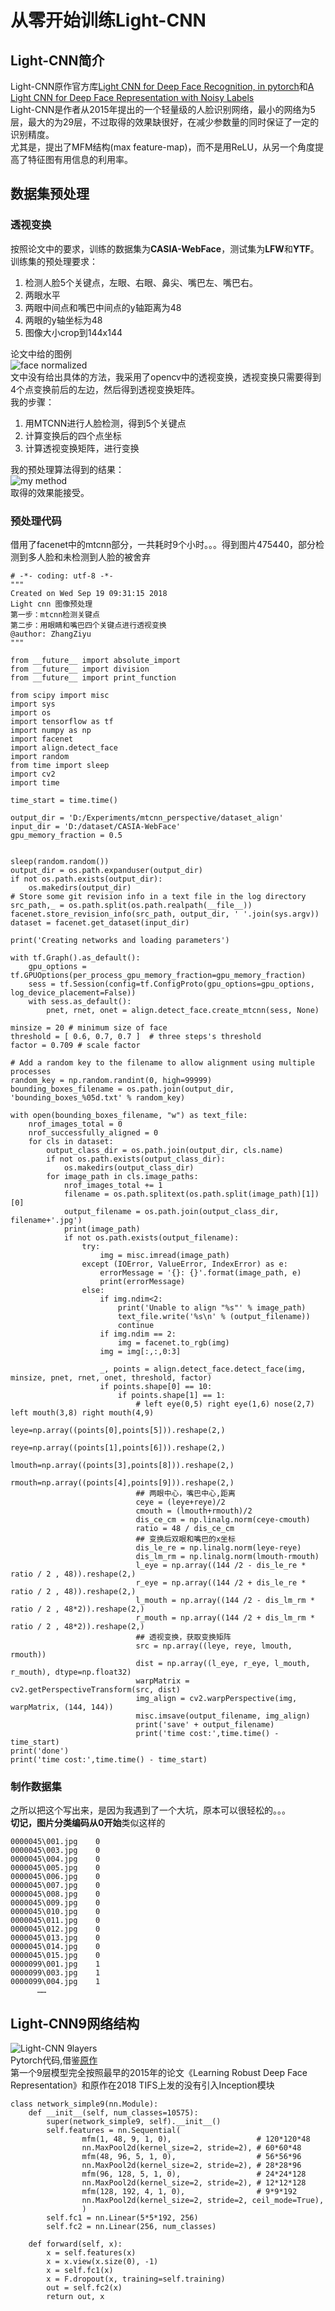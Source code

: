 # 从零开始训练Light-CNN
## Light-CNN简介
Light-CNN原作官方库[Light CNN for Deep Face Recognition, in pytorch](https://github.com/AlfredXiangWu/LightCNN)和[A Light CNN for Deep Face Representation with Noisy Labels](https://github.com/AlfredXiangWu/face_verification_experiment)   
Light-CNN是作者从2015年提出的一个轻量级的人脸识别网络，最小的网络为5层，最大的为29层，不过取得的效果缺很好，在减少参数量的同时保证了一定的识别精度。   
尤其是，提出了MFM结构(max feature-map)，而不是用ReLU，从另一个角度提高了特征图有用信息的利用率。

## 数据集预处理
### 透视变换
按照论文中的要求，训练的数据集为**CASIA-WebFace**，测试集为**LFW**和**YTF**。
训练集的预处理要求：
1. 检测人脸5个关键点，左眼、右眼、鼻尖、嘴巴左、嘴巴右。
2. 两眼水平
3. 两眼中间点和嘴巴中间点的y轴距离为48
4. 两眼的y轴坐标为48
5. 图像大小crop到144x144   

论文中给的图例  
![face normalized](https://github.com/alfredtorres/Reading-notebook/blob/master/MyImage/lightCNN_preprocess.png)  
文中没有给出具体的方法，我采用了opencv中的透视变换，透视变换只需要得到4个点变换前后的左边，然后得到透视变换矩阵。   
我的步骤：
1. 用MTCNN进行人脸检测，得到5个关键点
2. 计算变换后的四个点坐标
3. 计算透视变换矩阵，进行变换  

我的预处理算法得到的结果：  
![my method](https://github.com/alfredtorres/Reading-notebook/blob/master/MyImage/lightCNN_preprocess2.png)    
取得的效果能接受。  
### 预处理代码
借用了facenet中的mtcnn部分，一共耗时9个小时。。。得到图片475440，部分检测到多人脸和未检测到人脸的被舍弃
```
# -*- coding: utf-8 -*-
"""
Created on Wed Sep 19 09:31:15 2018
Light cnn 图像预处理
第一步：mtcnn检测关键点
第二步：用眼睛和嘴巴四个关键点进行透视变换
@author: ZhangZiyu
"""

from __future__ import absolute_import
from __future__ import division
from __future__ import print_function

from scipy import misc
import sys
import os
import tensorflow as tf
import numpy as np
import facenet
import align.detect_face
import random
from time import sleep
import cv2
import time

time_start = time.time()

output_dir = 'D:/Experiments/mtcnn_perspective/dataset_align'
input_dir = 'D:/dataset/CASIA-WebFace'
gpu_memory_fraction = 0.5


sleep(random.random())
output_dir = os.path.expanduser(output_dir)
if not os.path.exists(output_dir):
    os.makedirs(output_dir)
# Store some git revision info in a text file in the log directory
src_path,_ = os.path.split(os.path.realpath(__file__))
facenet.store_revision_info(src_path, output_dir, ' '.join(sys.argv))
dataset = facenet.get_dataset(input_dir)

print('Creating networks and loading parameters')

with tf.Graph().as_default():
    gpu_options = tf.GPUOptions(per_process_gpu_memory_fraction=gpu_memory_fraction)
    sess = tf.Session(config=tf.ConfigProto(gpu_options=gpu_options, log_device_placement=False))
    with sess.as_default():
        pnet, rnet, onet = align.detect_face.create_mtcnn(sess, None)

minsize = 20 # minimum size of face
threshold = [ 0.6, 0.7, 0.7 ]  # three steps's threshold
factor = 0.709 # scale factor

# Add a random key to the filename to allow alignment using multiple processes
random_key = np.random.randint(0, high=99999)
bounding_boxes_filename = os.path.join(output_dir, 'bounding_boxes_%05d.txt' % random_key)

with open(bounding_boxes_filename, "w") as text_file:
    nrof_images_total = 0
    nrof_successfully_aligned = 0
    for cls in dataset:
        output_class_dir = os.path.join(output_dir, cls.name)
        if not os.path.exists(output_class_dir):
            os.makedirs(output_class_dir)
        for image_path in cls.image_paths:
            nrof_images_total += 1
            filename = os.path.splitext(os.path.split(image_path)[1])[0]
            output_filename = os.path.join(output_class_dir, filename+'.jpg')
            print(image_path)
            if not os.path.exists(output_filename):
                try:
                    img = misc.imread(image_path)
                except (IOError, ValueError, IndexError) as e:
                    errorMessage = '{}: {}'.format(image_path, e)
                    print(errorMessage)
                else:
                    if img.ndim<2:
                        print('Unable to align "%s"' % image_path)
                        text_file.write('%s\n' % (output_filename))
                        continue
                    if img.ndim == 2:
                        img = facenet.to_rgb(img)
                    img = img[:,:,0:3]

                    _, points = align.detect_face.detect_face(img, minsize, pnet, rnet, onet, threshold, factor)
                    if points.shape[0] == 10:
                        if points.shape[1] == 1:
                            # left eye(0,5) right eye(1,6) nose(2,7) left mouth(3,8) right mouth(4,9)
                            leye=np.array((points[0],points[5])).reshape(2,)
                            reye=np.array((points[1],points[6])).reshape(2,)
                            lmouth=np.array((points[3],points[8])).reshape(2,)
                            rmouth=np.array((points[4],points[9])).reshape(2,)
                            ## 两眼中心，嘴巴中心,距离
                            ceye = (leye+reye)/2
                            cmouth = (lmouth+rmouth)/2
                            dis_ce_cm = np.linalg.norm(ceye-cmouth)
                            ratio = 48 / dis_ce_cm
                            ## 变换后双眼和嘴巴的x坐标
                            dis_le_re = np.linalg.norm(leye-reye)
                            dis_lm_rm = np.linalg.norm(lmouth-rmouth)
                            l_eye = np.array((144 /2 - dis_le_re * ratio / 2 , 48)).reshape(2,)
                            r_eye = np.array((144 /2 + dis_le_re * ratio / 2 , 48)).reshape(2,)
                            l_mouth = np.array((144 /2 - dis_lm_rm * ratio / 2 , 48*2)).reshape(2,)
                            r_mouth = np.array((144 /2 + dis_lm_rm * ratio / 2 , 48*2)).reshape(2,)
                            ## 透视变换，获取变换矩阵
                            src = np.array((leye, reye, lmouth, rmouth))
                            dist = np.array((l_eye, r_eye, l_mouth, r_mouth), dtype=np.float32)
                            warpMatrix = cv2.getPerspectiveTransform(src, dist)
                            img_align = cv2.warpPerspective(img, warpMatrix, (144, 144))
                            misc.imsave(output_filename, img_align)
                            print('save' + output_filename)
                            print('time cost:',time.time() - time_start)
print('done')
print('time cost:',time.time() - time_start)                                                                                
```
### 制作数据集
之所以把这个写出来，是因为我遇到了一个大坑，原本可以很轻松的。。。   
**切记，图片分类编码从0开始**类似这样的
```
0000045\001.jpg    0
0000045\003.jpg    0
0000045\004.jpg    0
0000045\005.jpg    0
0000045\006.jpg    0
0000045\007.jpg    0
0000045\008.jpg    0
0000045\009.jpg    0
0000045\010.jpg    0
0000045\011.jpg    0
0000045\012.jpg    0
0000045\013.jpg    0
0000045\014.jpg    0
0000045\015.jpg    0
0000099\001.jpg    1
0000099\003.jpg    1
0000099\004.jpg    1
      ……
```
## Light-CNN9网络结构
![Light-CNN 9layers](https://github.com/alfredtorres/Reading-notebook/blob/master/MyImage/lightCNN_9.png)  
Pytorch代码,借鉴[原作](https://github.com/AlfredXiangWu/face_verification_experiment)   
第一个9层模型完全按照最早的2015年的论文《Learning Robust Deep Face Representation》和原作在2018 TIFS上发的没有引入Inception模块
```
class network_simple9(nn.Module):
    def __init__(self, num_classes=10575):
        super(network_simple9, self).__init__()
        self.features = nn.Sequential(
                mfm(1, 48, 9, 1, 0),                   # 120*120*48
                nn.MaxPool2d(kernel_size=2, stride=2), # 60*60*48
                mfm(48, 96, 5, 1, 0),                  # 56*56*96
                nn.MaxPool2d(kernel_size=2, stride=2), # 28*28*96
                mfm(96, 128, 5, 1, 0),                 # 24*24*128
                nn.MaxPool2d(kernel_size=2, stride=2), # 12*12*128
                mfm(128, 192, 4, 1, 0),                # 9*9*192
                nn.MaxPool2d(kernel_size=2, stride=2, ceil_mode=True),
                )
        self.fc1 = nn.Linear(5*5*192, 256)
        self.fc2 = nn.Linear(256, num_classes)
    
    def forward(self, x):
        x = self.features(x)
        x = x.view(x.size(0), -1)
        x = self.fc1(x)
        x = F.dropout(x, training=self.training)
        out = self.fc2(x)
        return out, x
```
